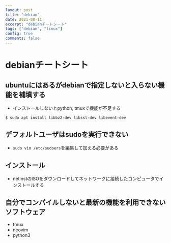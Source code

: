 ```yaml
---
layout: post
title: "debian"
date: 2021-08-11
excerpt: "debianチートシート"
tags: ["debian", "linux"]
config: true
comments: false
---
```


# debianチートシート

## ubuntuにはあるがdebianで指定しないと入らない機能を補填する
 - インストールしないとpython, tmuxで機能が不足する

```console
$ sudo apt install libbz2-dev libssl-dev libevent-dev
```

## デフォルトユーザはsudoを実行できない
 - `sudo vim /etc/sudoers`を編集して加える必要がある


## インストール
 - netinstのISOをダウンロードしてネットワークに接続したコンピュータでインストールする

## 自分でコンパイルしないと最新の機能を利用できないソフトウェア
 - tmux
 - neovim
 - python3
